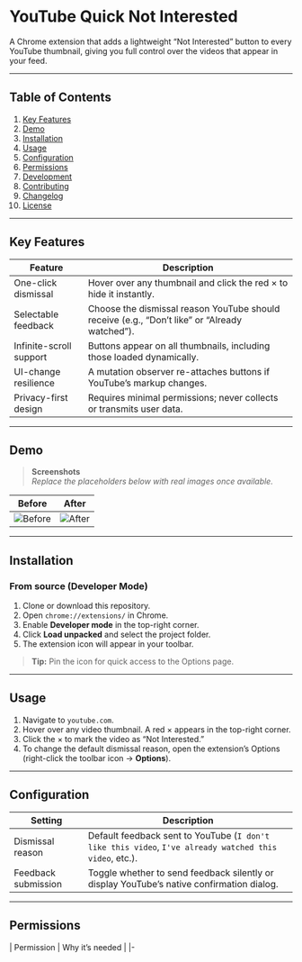# YouTube Quick Not Interested

A Chrome extension that adds a lightweight “Not Interested” button to every YouTube thumbnail, giving you full control over the videos that appear in your feed.

---

## Table of Contents
1. [Key Features](#key-features)  
2. [Demo](#demo)  
3. [Installation](#installation)  
4. [Usage](#usage)  
5. [Configuration](#configuration)  
6. [Permissions](#permissions)  
7. [Development](#development)  
8. [Contributing](#contributing)  
9. [Changelog](#changelog)  
10. [License](#license)

---

## Key Features
| Feature | Description |
|---------|-------------|
| One-click dismissal | Hover over any thumbnail and click the red × to hide it instantly. |
| Selectable feedback | Choose the dismissal reason YouTube should receive (e.g., “Don’t like” or “Already watched”). |
| Infinite-scroll support | Buttons appear on all thumbnails, including those loaded dynamically. |
| UI-change resilience | A mutation observer re-attaches buttons if YouTube’s markup changes. |
| Privacy-first design | Requires minimal permissions; never collects or transmits user data. |

---

## Demo
> **Screenshots**  
> *Replace the placeholders below with real images once available.*  

| Before | After |
|:------:|:-----:|
| ![Before](docs/before.png) | ![After](docs/after.png) |

---

## Installation

### From source (Developer Mode)

1. Clone or download this repository.  
2. Open `chrome://extensions/` in Chrome.  
3. Enable **Developer mode** in the top-right corner.  
4. Click **Load unpacked** and select the project folder.  
5. The extension icon will appear in your toolbar.

> **Tip:** Pin the icon for quick access to the Options page.

---

## Usage

1. Navigate to `youtube.com`.  
2. Hover over any video thumbnail. A red × appears in the top-right corner.  
3. Click the × to mark the video as “Not Interested.”  
4. To change the default dismissal reason, open the extension’s Options (right-click the toolbar icon → **Options**).

---

## Configuration

| Setting | Description |
|---------|-------------|
| Dismissal reason | Default feedback sent to YouTube (`I don't like this video`, `I've already watched this video`, etc.). |
| Feedback submission | Toggle whether to send feedback silently or display YouTube’s native confirmation dialog. |

---

## Permissions

| Permission | Why it’s needed |
|-

